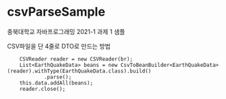 # csvParseSample
충북대학교 자바프로그래밍 2021-1 과제 1 샘플

CSV파일을 단 4줄로 DTO로 만드는 방법

		CSVReader reader = new CSVReader(br);
		List<EarthQuakeData> beans = new CsvToBeanBuilder<EarthQuakeData>(reader).withType(EarthQuakeData.class).build()
				.parse();
		this.data.addAll(beans);
		reader.close();
